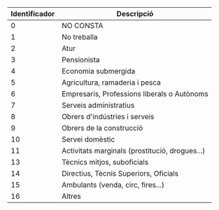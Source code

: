 |Identificador | Descripció|
|------- | ----------|
|0 | NO CONSTA |
|1 | No treballa |
|2 | Atur |
|3 | Pensionista |
|4 | Economia submergida |
|5 | Agricultura, ramaderia i pesca |
|6 | Empresaris, Professions liberals o Autònoms |
|7 | Serveis administratius |
|8 | Obrers d'indústries i serveis |
|9 | Obrers de la construcció |
|10 | Servei domèstic |
|11 | Activitats marginals (prostitució, drogues...) |
|13 | Tècnics mitjos, suboficials |
|14 | Directius, Tècnis Superiors, Oficials |
|15 | Ambulants (venda, circ, fires...) |
|16 | Altres |
